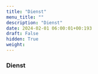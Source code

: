 ```yaml
---
title: "Dienst"
menu_title: ""
description: "Dienst"
date: 2024-02-01 06:00:01+00:193
draft: False
hidden: True
weight:
---
```

### Dienst


